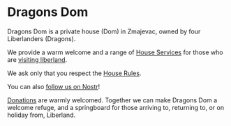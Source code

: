 # Dragons Dom

Dragons Dom is a private house (Dom) in Zmajevac, owned by four Liberlanders (Dragons).

We provide a warm welcome and a range of [House Services](/services) for those who are [visiting liberland](https://liberland.org/en/news/476-visiting-liberland-how-to-currently-get-to-the-land).

We ask only that you respect the [House Rules](/rules).

You can also [follow us on Nostr](https://satellite.earth/@npub18nfdmwvys3mk5fj7r7d25gmg4s68ns0u2qp0hgkyhy4m0g3ulwuqg6m9sm)!

[Donations](https://getalby.com/p/dragonsdom) are warmly welcomed.  Together we can make Dragons Dom a welcome refuge, and a springboard for those arriving to, returning to, or on holiday from, Liberland.


